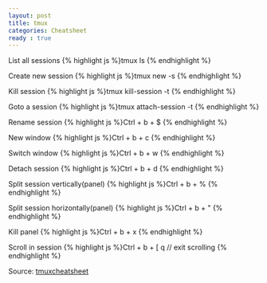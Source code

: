 ```yaml
---
layout: post
title: tmux
categories: Cheatsheet
ready : true
---
```


List all sessions
{% highlight js %}tmux ls
{% endhighlight %}


Create new session
{% highlight js %}tmux new -s <name>
{% endhighlight %}

Kill session
{% highlight js %}tmux kill-session -t <name>
{% endhighlight %}

Goto a session
{% highlight js %}tmux attach-session -t <name>
{% endhighlight %}

Rename session
{% highlight js %}Ctrl + b + $
{% endhighlight %}

New window
{% highlight js %}Ctrl + b + c
{% endhighlight %}

Switch window
{% highlight js %}Ctrl + b + w
{% endhighlight %}

Detach session
{% highlight js %}Ctrl + b + d
{% endhighlight %}

Split session vertically(panel)
{% highlight js %}Ctrl + b + %
{% endhighlight %}

Split session horizontally(panel)
{% highlight js %}Ctrl + b + "
{% endhighlight %}

Kill panel
{% highlight js %}Ctrl + b + x
{% endhighlight %}

Scroll in session
{% highlight js %}Ctrl + b + [
q  // exit scrolling
{% endhighlight %}

Source: [tmuxcheatsheet](https://tmuxcheatsheet.com/)
